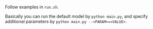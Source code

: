 Follow examples in `run.sh`.

Basically you can run the default model by `python main.py`, and specify additional parameters by
`python main.py --<PARAM>=<VALUE>`.